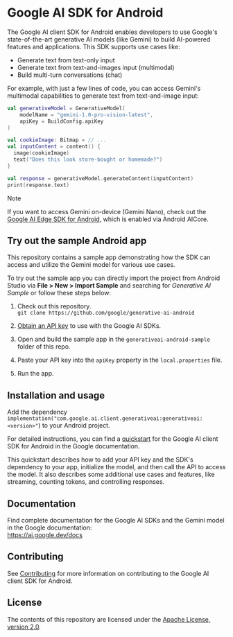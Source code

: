 # Google AI SDK for Android

The Google AI client SDK for Android enables developers to use Google's state-of-the-art generative AI models (like Gemini) to build AI-powered features and applications. This SDK supports use cases like:
- Generate text from text-only input
- Generate text from text-and-images input (multimodal)
- Build multi-turn conversations (chat)

For example, with just a few lines of code, you can access Gemini's multimodal capabilities to generate text from text-and-image input:

```kotlin
val generativeModel = GenerativeModel(
    modelName = "gemini-1.0-pro-vision-latest",
    apiKey = BuildConfig.apiKey
)

val cookieImage: Bitmap = // ...
val inputContent = content() {
  image(cookieImage)
  text("Does this look store-bought or homemade?")
}

val response = generativeModel.generateContent(inputContent)
print(response.text)
```

> [!NOTE]
> If you want to access Gemini on-device (Gemini Nano), check out the [Google AI Edge SDK for Android](https://ai.google.dev/tutorials/android_aicore), which is enabled via Android AICore.

## Try out the sample Android app

This repository contains a sample app demonstrating how the SDK can access and utilize the Gemini model for various use cases.

To try out the sample app you can directly import the project from Android Studio 
via **File > New > Import Sample** and searching for *Generative AI Sample* or follow these steps below:

1.  Check out this repository.\
`git clone https://github.com/google/generative-ai-android`

1.  [Obtain an API key](https://makersuite.google.com/app/apikey) to use with the Google AI SDKs.

1.  Open and build the sample app in the `generativeai-android-sample` folder of this repo. 

1.  Paste your API key into the `apiKey` property in the `local.properties` file.

1.  Run the app.

## Installation and usage

Add the dependency `implementation("com.google.ai.client.generativeai:generativeai:<version>"`) to your Android project.

For detailed instructions, you can find a [quickstart](https://ai.google.dev/tutorials/android_quickstart) for the Google AI client SDK for Android in the Google documentation.

This quickstart describes how to add your API key and the SDK's dependency to your app, initialize the model, and then call the API to access the model. It also describes some additional use cases and features, like streaming, counting tokens, and controlling responses.
## Documentation

Find complete documentation for the Google AI SDKs and the Gemini model in the Google documentation:\
https://ai.google.dev/docs
## Contributing

See [Contributing](https://github.com/google/generative-ai-android/blob/main/CONTRIBUTING.md) for more information on contributing to the Google AI client SDK for Android.

## License

The contents of this repository are licensed under the
[Apache License, version 2.0](http://www.apache.org/licenses/LICENSE-2.0).
